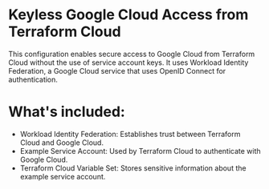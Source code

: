 # Keyless Google Cloud Access from Terraform Cloud

This configuration enables secure access to Google Cloud from Terraform Cloud without the use of service account keys. It uses Workload Identity Federation, a Google Cloud service that uses OpenID Connect for authentication.

# What's included:

* Workload Identity Federation: Establishes trust between Terraform Cloud and Google Cloud.
* Example Service Account: Used by Terraform Cloud to authenticate with Google Cloud.
* Terraform Cloud Variable Set: Stores sensitive information about the example service account.
